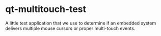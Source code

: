 # qt-multitouch-test
A little test application that we use to determine if an embedded system delivers multiple mouse cursors or proper multi-touch events.
